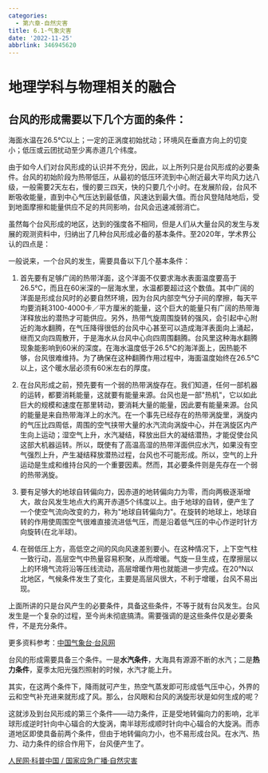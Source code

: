 ```yaml
---
categories:
  - 第六章-自然灾害
title: 6.1-气象灾害
date: '2022-11-25'
abbrlink: 346945620
---
```


# 地理学科与物理相关的融合

## 台风的形成需要以下几个方面的条件：

海面水温在26.5℃以上；一定的正涡度初始扰动；环境风在垂直方向上的切变小；低压或云团扰动至少离赤道几个纬度。

由于如今人们对台风形成的认识并不充分，因此，以上所列只是台风形成的必要条件。台风的初始阶段为热带低压，从最初的低压环流到中心附近最大平均风力达八级，一般需要2天左右，慢的要三四天，快的只要几个小时。在发展阶段，台风不断吸收能量，直到中心气压达到最低值，风速达到最大值。而台风登陆陆地后，受到地面摩擦和能量供应不足的共同影响，台风会迅速减弱消亡。

虽然每个台风形成的地区，达到的强度各不相同，但是人们从大量台风的发生与发展的观测资料中，归纳出了几种台风形成必备的基本条件。至2020年，学术界公认的四点是：

一般说来，一个台风的发生，需要具备以下几个基本条件：

1. 首先要有足够广阔的热带洋面，这个洋面不仅要求海水表面温度要高于26.5℃，而且在60米深的一层海水里，水温都要超过这个数值。其中广阔的洋面是形成台风时的必要自然环境，因为台风内部空气分子间的摩擦，每天平均要消耗3100-4000卡／平方厘米的能量，这个巨大的能量只有广阔的热带海洋释放出的潜热才可能供应。另外，热带气旋周围旋转的强风，会引起中心附近的海水翻腾，在气压降得很低的台风中心甚至可以造成海洋表面向上涌起，继而又向四周散开，于是海水从台风中心向四周围翻腾。台风里这种海水翻腾现象能影响到60米的深度。在海水温度低于26.5℃的海洋面上，因热能不够，台风很难维持。为了确保在这种翻腾作用过程中，海面温度始终在26.5℃以上，这个暖水层必须有60米左右的厚度。

2. 在台风形成之前，预先要有一个弱的热带涡旋存在。我们知道，任何一部机器的运转，都要消耗能量，这就要有能量来源。台风也是一部"热机"，它以如此巨大的规模和速度在那里转动，要消耗大量的能量，因此要有能量来源。台风的能量是来自热带海洋上的水汽。在一个事先已经存在的热带涡旋里，涡旋内的气压比四周低，周围的空气挟带大量的水汽流向涡旋中心，并在涡旋区内产生向上运动；湿空气上升，水汽凝结，释放出巨大的凝结潜热，才能促使台风这部大机器运转。所以，既使有了高温高湿的热带洋面供应水汽，如果没有空气强烈上升，产生凝结释放潜热过程，台风也不可能形成。所以，空气的上升运动是生成和维持台风的一个重要因素。然而，其必要条件则是先存在一个弱的热带涡旋。

3. 要有足够大的地球自转偏向力，因赤道的地转偏向力为零，而向两极逐渐增大，故台风发生地点大约离开赤道5个纬度以上。由于地球的自转，便产生了一个使空气流向改变的力，称为"地球自转偏向力"。在旋转的地球上，地球自转的作用使周围空气很难直接流进低气压，而是沿着低气压的中心作逆时针方向旋转(在北半球)。

4. 在弱低压上方，高低空之间的风向风速差别要小。在这种情况下，上下空气柱一致行动，高层空气中热量容易积聚，从而增暖。气旋一旦生成，在摩擦层以上的环境气流将沿等压线流动，高层增暖作用也就能进一步完成。在20°N以北地区，气候条件发生了变化，主要是高层风很大，不利于增暖，台风不易出现。

上面所讲的只是台风产生的必要条件，具备这些条件，不等于就有台风发生。台风发生是一个复杂的过程，至今尚未彻底搞清。需要强调的是这些条件仅是必要条件，不是充分条件。

更多资料参考：[中国气象台·台风网](http://typhoon.nmc.cn/web.html)

台风的形成需要具备三个条件。一是**水汽条件**，大海具有源源不断的水汽；二是**热力条件**，夏季太阳光强烈照射的时候，水汽才能上升。

其实，在这两个条件下，降雨就可产生，热空气蒸发即可形成低气压中心，外界的云和空气补充进来就形成了风。那么，台风眼和台风的涡旋形状是如何生成的呢？

这就涉及到台风形成的第三个条件——动力条件，正是受地转偏向力的影响，北半球形成逆时针向中心辐合的大旋涡，南半球形成顺时针向中心辐合的大旋涡。而赤道地区即使具备前两个条件，但由于地转偏向力小，也不易形成台风。在水汽、热力、动力条件的综合作用下，台风便产生了。

[人民网·科普中国 / 国家应急广播·自然灾害](http://www.cneb.gov.cn/2019/08/15/ARTI1565859756645944.shtml)
